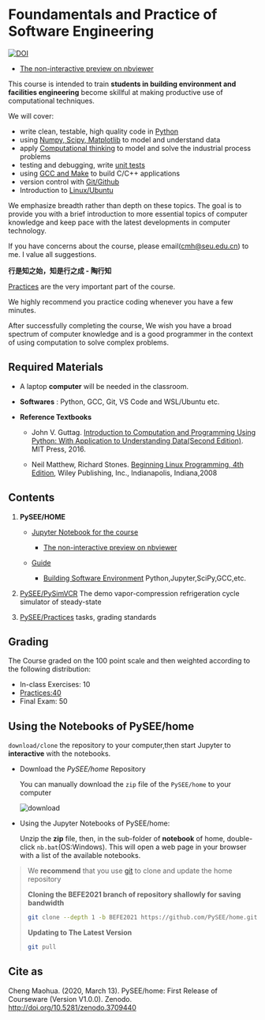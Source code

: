 
# Foundamentals and Practice of Software Engineering

[![DOI](https://zenodo.org/badge/43438544.svg)](https://zenodo.org/badge/latestdoi/43438544)

* [The non-interactive preview on nbviewer](http://nbviewer.ipython.org/github/PySEE/home/tree/BEFE2021/notebook/) 

This course is intended to train **students in building environment and facilities engineering** become skillful at making productive use of computational techniques.

We will cover:

* write clean, testable, high quality code in [Python](https://www.python.org/)
* using [Numpy, Scipy, Matplotlib](https://www.scipy.org/) to model and understand data
* apply [Computational thinking](https://baike.baidu.com/item/计算思维) to model and solve the industrial process problems
* testing and debugging, write [unit tests](https://baike.baidu.com/item/单元测试) 
* using [GCC and Make](https://gcc.gnu.org/) to build C/C++ applications
* version control with [Git/Github](https://git-scm.com/) 
* Introduction to [Linux/Ubuntu](https://www.ubuntu.com/)

We emphasize breadth rather than depth on these topics. The goal is to provide you with a brief introduction to more essential topics of computer knowledge and keep pace with the latest developments in computer technology.

If you have concerns about the course, please email(cmh@seu.edu.cn) to me. I value all suggestions.

**行是知之始，知是行之成 - 陶行知**

[Practices](https://github.com/PySEE/Practices/) are the very important part of the course. 

We highly recommend you practice coding whenever you have a few minutes.

After successfully completing the course, We wish you have a broad spectrum of computer knowledge and is a good programmer in the context of using computation to solve complex problems.

## Required Materials

* A laptop **computer** will be needed in the classroom.

* **Softwares** : Python, GCC, Git, VS Code and WSL/Ubuntu etc.
   
* **Reference Textbooks**

  * John V. Guttag. [Introduction to Computation and Programming Using Python: With Application to Understanding Data(Second Edition)](https://mitpress.mit.edu/books/introduction-computation-and-programming-using-python-second-edition). MIT Press, 2016.

  * Neil Matthew, Richard Stones. [Beginning Linux Programming, 4th Edition](https://github.com/scnb/Beginning-Linux-Programming), Wiley Publishing, Inc., Indianapolis, Indiana,2008

## Contents

1. **PySEE/HOME**
   
   * [Jupyter Notebook for the course](./notebook) 

      * [The non-interactive preview on nbviewer](http://nbviewer.ipython.org/github/PySEE/home/tree/BEFE2021/notebook/) 

   * [Guide](./guide)  

      * [Building Software Environment](./guide/doc/BuildingSoftwareEnvironment.md) Python,Jupyter,SciPy,GCC,etc.

2. [PySEE/PySimVCR](https://github.com/PySEE/Practices) The demo vapor-compression refrigeration cycle simulator of steady-state

3. [PySEE/Practices](https://github.com/PySEE/Practices)  tasks, grading standards 

## Grading

The Course graded on the 100 point scale and then weighted according to the following distribution:

* In-class Exercises: 10
* [Practices:40](https://github.com/PySEE/Practices/)
* Final Exam: 50

## Using the Notebooks of PySEE/home 

`download/clone` the repository to your computer,then start Jupyter to  **interactive** with the notebooks.

* Download the *PySEE/home* Repository  

  You can manually download the `zip` file of the `PySEE/home` to your computer

  ![download](./guide/doc/img/downloadhome.jpg)

* Using the Jupyter Notebooks of PySEE/home:  

   Unzip the **zip** file, then, in the sub-folder of **notebook** of home, double-click `nb.bat`(OS:Windows). This will open a web page in your browser with a list of the available notebooks.

>We **recommend** that you use [git](https://git-scm.com/) to clone and update the home repository
>
>**Cloning the BEFE2021 branch of repository shallowly for saving bandwidth**
>
>```bash
>git clone --depth 1 -b BEFE2021 https://github.com/PySEE/home.git
>```
>**Updating to The Latest Version**
>
>```bash
>git pull
>```

## Cite as

Cheng Maohua. (2020, March 13). PySEE/home: First Release of Courseware (Version V1.0.0). Zenodo. http://doi.org/10.5281/zenodo.3709440
